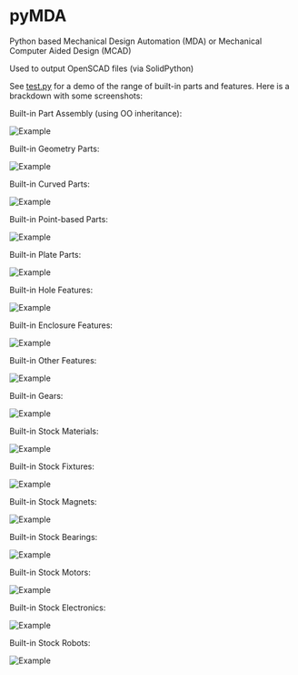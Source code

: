 # pyMDA

Python based Mechanical Design Automation (MDA) or Mechanical Computer Aided Design (MCAD)

Used to output OpenSCAD files (via SolidPython)

See [test.py](test.py) for a demo of the range of built-in parts and features. Here is a brackdown with some screenshots:

Built-in Part Assembly (using OO inheritance):

![Example](demo-screenshots/demo_assembly_joined.png)

Built-in Geometry Parts:

![Example](demo-screenshots/demo_geometry.png)

Built-in Curved Parts:

![Example](demo-screenshots/demo_curved.png)

Built-in Point-based Parts:

![Example](demo-screenshots/demo_pts.png)

Built-in Plate Parts:

![Example](demo-screenshots/demo_plates.png)

Built-in Hole Features:

![Example](demo-screenshots/demo_holes.png)

Built-in Enclosure Features:

![Example](demo-screenshots/demo_enclosures.png)

Built-in Other Features:

![Example](demo-screenshots/demo_features.png)

Built-in Gears:

![Example](demo-screenshots/demo_gears.png)

Built-in Stock Materials:

![Example](demo-screenshots/demo_stock_materials.png)

Built-in Stock Fixtures:

![Example](demo-screenshots/demo_stock_fixtures.png)

Built-in Stock Magnets:

![Example](demo-screenshots/demo_stock_magnets.png)

Built-in Stock Bearings:

![Example](demo-screenshots/demo_stock_bearings.png)

Built-in Stock Motors:

![Example](demo-screenshots/demo_stock_motors.png)

Built-in Stock Electronics:

![Example](demo-screenshots/demo_stock_electronics.png)

Built-in Stock Robots:

![Example](demo-screenshots/demo_stock_robots.png)
